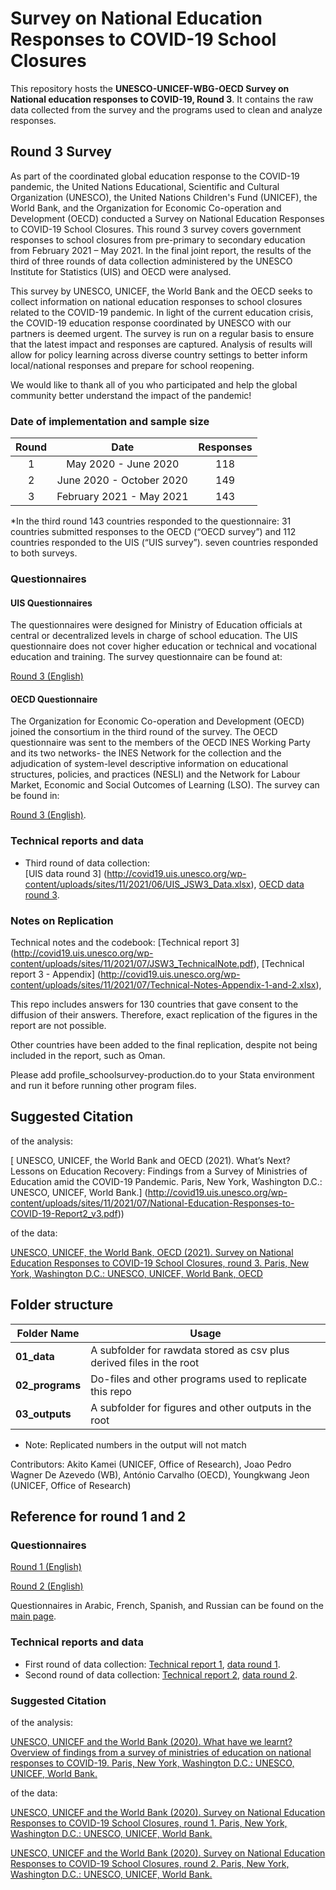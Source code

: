 # Survey on National Education Responses to COVID-19 School Closures

This repository hosts the **UNESCO-UNICEF-WBG-OECD Survey on National education responses to COVID-19, Round 3**. It contains the raw data collected from the survey and the programs used to clean and analyze responses.

## Round 3 Survey

As part of the coordinated global education response to the COVID-19 pandemic, the United Nations Educational, Scientific and Cultural Organization (UNESCO), the United Nations Children's Fund (UNICEF), the World Bank, and the Organization for Economic Co-operation and Development (OECD) conducted a Survey on National Education Responses to COVID-19 School Closures. This round 3 survey covers government responses to school closures from pre-primary to secondary education from February 2021 – May 2021. In the final joint report, the results of the third of three rounds of data collection administered by the UNESCO Institute for Statistics (UIS) and OECD were analysed. 

This survey by UNESCO, UNICEF, the World Bank and the OECD seeks to collect information on national education responses to school closures related to the COVID-19 pandemic. In light of the current education crisis, the COVID-19 education response coordinated by UNESCO with our partners is deemed urgent. The survey is run on a regular basis to ensure that the latest impact and responses are captured. Analysis of results will allow for policy learning across diverse country settings to better inform local/national responses and prepare for school reopening.

We would like to thank all of you who participated and help the global community better understand the impact of the pandemic!

### Date of implementation and sample size

| Round         | Date          | Responses  |
| :-------------: |:-------------:| :-----:|
|       1       | May 2020 - June 2020 | 118 |
|  2            | June 2020 - October 2020       |   149 |
|  3            | February 2021 - May 2021      |    143 |

*In the third round 143 countries responded to the questionnaire: 31 countries submitted responses to the OECD (“OECD survey”) and 112 countries responded to the UIS (“UIS survey”). seven countries responded to both surveys.

### Questionnaires

#### UIS Questionnaires
The questionnaires were designed for Ministry of Education officials at central or decentralized levels in charge of school education. The UIS questionnaire does not cover higher education or technical and vocational education and training. The survey questionnaire can be found at: 

[Round 3 (English)](http://covid19.uis.unesco.org/wp-content/uploads/sites/11/2021/01/Survey-COVID_R3_EN_final.pdf) 

#### OECD Questionnaire 

The Organization for Economic Co-operation and Development (OECD) joined the consortium in the third round of the survey. The OECD questionnaire was sent to the members of the OECD INES Working Party and its two networks- the INES Network for the collection and the adjudication of system-level descriptive information on educational structures, policies, and practices (NESLI) and the Network for Labour Market, Economic and Social Outcomes of Learning (LSO). The survey can be found in:

[Round 3 (English)](http://covid19.uis.unesco.org/wp-content/uploads/sites/11/2021/06/OECD_SURVEY-ON-COVID-19-QUESTIONNAIRE_R3.xlsx).

### Technical reports and data

- Third round of data collection:  
[UIS data round 3] (http://covid19.uis.unesco.org/wp-content/uploads/sites/11/2021/06/UIS_JSW3_Data.xlsx),
[OECD data round 3](http://covid19.uis.unesco.org/wp-content/uploads/sites/11/2021/06/OECD_JSW3_Data.xlsx).

### Notes on Replication
Technical notes and the codebook:
[Technical report 3] (http://covid19.uis.unesco.org/wp-content/uploads/sites/11/2021/07/JSW3_TechnicalNote.pdf),
[Technical report 3 - Appendix] (http://covid19.uis.unesco.org/wp-content/uploads/sites/11/2021/07/Technical-Notes-Appendix-1-and-2.xlsx),

This repo includes answers for 130 countries that gave consent to the diffusion of their answers. Therefore, exact replication of the figures in the report are not possible.

Other countries have been added to the final replication, despite not being included in the report, such as Oman.

Please add profile_schoolsurvey-production.do to your Stata environment and run it before running other program files.

## Suggested Citation

of the analysis: 

[ UNESCO, UNICEF, the World Bank and OECD (2021). What’s Next? Lessons on Education Recovery: Findings from a Survey of Ministries of Education amid the COVID-19 Pandemic. Paris, New York, Washington D.C.: UNESCO, UNICEF, World Bank.] (http://covid19.uis.unesco.org/wp-content/uploads/sites/11/2021/07/National-Education-Responses-to-COVID-19-Report2_v3.pdf))

of the data:

[UNESCO, UNICEF, the World Bank, OECD  (2021). Survey on National Education Responses to COVID-19 School Closures, round 3. Paris, New York, Washington D.C.: UNESCO, UNICEF, World Bank, OECD]( http://covid19.uis.unesco.org/joint-covid-r3/) 

## Folder structure

| Folder Name | Usage |
|---|---|
|**01_data**|A subfolder for rawdata stored as csv plus derived files in the root|
|**02_programs**|Do-files and other programs used to replicate this repo|
|**03_outputs**|A subfolder for figures and other outputs in the root||

* Note: Replicated numbers in the output will not match 

Contributors:
Akito Kamei (UNICEF, Office of Research), Joao Pedro Wagner De Azevedo (WB), António Carvalho (OECD), Youngkwang Jeon (UNICEF, Office of Research)

## Reference for round 1 and 2

### Questionnaires

[Round 1 (English)](http://tcg.uis.unesco.org/wp-content/uploads/sites/4/2020/06/covid-19_school_closure_questionnaire_en.pdf)
 
[Round 2 (English)]( http://tcg.uis.unesco.org/wp-content/uploads/sites/4/2020/07/Joint-Survey-2.0-FINAL_EN.pdf)
 
Questionnaires in Arabic, French, Spanish, and Russian can be found on the [main page](http://tcg.uis.unesco.org/survey-education-covid-school-closures/).

### Technical reports and data

   - First round of data collection: 
[Technical report 1](http://tcg.uis.unesco.org/wp-content/uploads/sites/4/2020/07/COVID-SURVEY_technical-note-20200702.pdf), 
[data round 1](http://tcg.uis.unesco.org/wp-content/uploads/sites/4/2020/07/Response_final_20200720.xls).
   - Second round of data collection: 
[Technical report 2](http://tcg.uis.unesco.org/wp-content/uploads/sites/4/2020/10/COVID-SURVEY_R2_technical-note.pdf),
[data round 2](http://tcg.uis.unesco.org/wp-content/uploads/sites/4/2020/10/COVID_SchoolSurvey_R2_Data-and-Codebook.xlsx).

### Suggested Citation

of the analysis: 

  [UNESCO, UNICEF and the World Bank (2020). What have we learnt? Overview of findings from a survey of ministries of education on national responses to COVID-19. Paris, New York, Washington D.C.: UNESCO, UNICEF, World Bank.](https://data.unicef.org/wp-content/uploads/2020/10/National-Education-Responses-to-COVID-19-WEB-final.pdf)

of the data:

  [UNESCO, UNICEF and the World Bank (2020). Survey on National Education
Responses to COVID-19 School Closures, round 1. Paris, New York, Washington D.C.: UNESCO, UNICEF, World Bank.](http://tcg.uis.unesco.org/survey-education-covid-school-closures/) 

  [UNESCO, UNICEF and the World Bank (2020). Survey on National Education
Responses to COVID-19 School Closures, round 2. Paris, New York, Washington D.C.: UNESCO, UNICEF, World Bank.](http://tcg.uis.unesco.org/survey-education-covid-school-closures/) 

